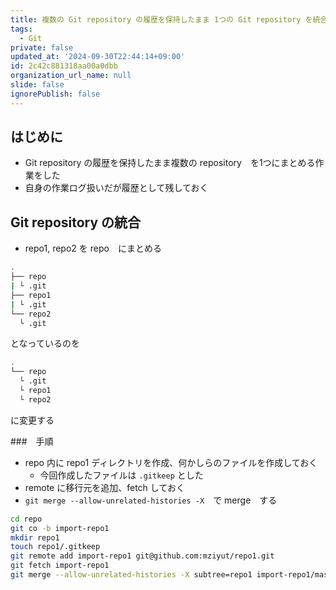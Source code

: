 ```yaml
---
title: 複数の Git repository の履歴を保持したまま 1つの Git repository を統合する
tags:
  - Git
private: false
updated_at: '2024-09-30T22:44:14+09:00'
id: 2c42c881318aa00a0dbb
organization_url_name: null
slide: false
ignorePublish: false
---
```


## はじめに

- Git repository の履歴を保持したまま複数の repository　を1つにまとめる作業をした
- 自身の作業ログ扱いだが履歴として残しておく

## Git repository の統合

- repo1, repo2 を repo　にまとめる

```sh
.
├── repo
| └ .git
├── repo1
| └ .git
└── repo2
  └ .git
```

となっているのを

```sh
.
└── repo
  └ .git
  └ repo1
  └ repo2
```

に変更する

###　手順

- repo 内に repo1 ディレクトリを作成、何かしらのファイルを作成しておく
  - 今回作成したファイルは `.gitkeep` とした
- remote に移行元を追加、fetch しておく
- `git merge --allow-unrelated-histories -X`　で merge　する

```sh
cd repo
git co -b import-repo1
mkdir repo1
touch repo1/.gitkeep
git remote add import-repo1 git@github.com:mziyut/repo1.git
git fetch import-repo1
git merge --allow-unrelated-histories -X subtree=repo1 import-repo1/master
```
